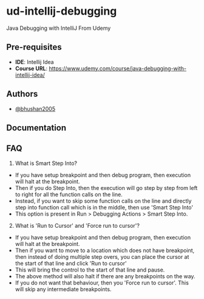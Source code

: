# ud-intellij-debugging
Java Debugging with IntelliJ From Udemy
## Pre-requisites

- **IDE**: Intellij Idea
- **Course URL**: https://www.udemy.com/course/java-debugging-with-intellij-idea/


## Authors

- [@bhushan2005](https://www.github.com/bhushan2005)


## Documentation



## FAQ

1. What is Smart Step Into?
- If you have setup breakpoint and then debug program, then execution will halt at the breakpoint.
- Then if you do Step Into, then the execution will go step by step from left to right for all the function calls on the line.
- Instead, if you want to skip some function calls on the line and directly step into function call which is in the middle, then use 'Smart Step Into'
- This option is present in Run > Debugging Actions > Smart Step Into.

2. What is 'Run to Cursor' and 'Force run to cursor'?
- If you have setup breakpoint and then debug program, then execution will halt at the breakpoint.
- Then if you want to move to a location which does not have breakpoint, then instead of doing multiple step overs, you can place the cursor at the start of that line and click 'Run to cursor'
- This will bring the control to the start of that line and pause.
- The above method will also halt if there are any breakpoints on the way.
- If you do not want that behaviour, then you 'Force run to cursor'. This will skip any intermediate breakpoints.